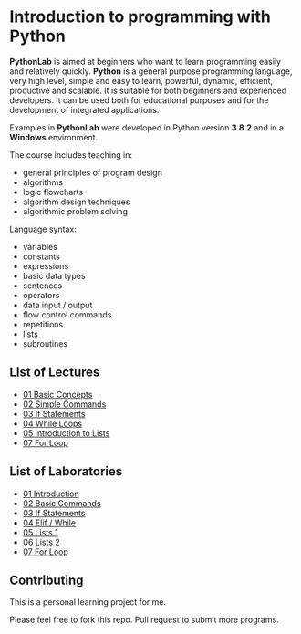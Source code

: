# Introduction to programming with Python

**PythonLab** is aimed at beginners who want to learn programming easily and relatively quickly. **Python** is a general purpose programming language, very high level, simple and easy to learn, powerful, dynamic, efficient, productive and scalable. It is suitable for both beginners and experienced developers. It can be used both for educational purposes and for the development of integrated applications.

Examples in **PythonLab** were developed in Python version **3.8.2** and in a **Windows** environment.

The course includes teaching in:

* general principles of program design
* algorithms
* logic flowcharts
* algorithm design techniques
* algorithmic problem solving

Language syntax:

* variables
* constants
* expressions
* basic data types
* sentences
* operators
* data input / output
* flow control commands
* repetitions
* lists
* subroutines

## List of Lectures

* [01 Basic Concepts](doc/01_Lecture_Basic_Concepts.md)
* [02 Simple Commands](doc/02_Lecture_Simple_Commands.md)
* [03 If Statements](doc/03_Lecture_If_Statements.md)
* [04 While Loops](doc/04_Lecture_While_Loops.md)
* [05 Introduction to Lists](doc/05_Lecture_Introduction_to_Lists.md)
* [07 For Loop](doc/07_Lecture_For_Loop.md)

## List of Laboratories

* [01 Introduction](doc/01_Lab_Introduction.md)
* [02 Basic Commands](doc/02_Lab_Basic_Commands.md)
* [03 If Statements](doc/03_Lab_If_Statements.md)
* [04 Elif / While](doc/04_Lab_Elif_While.md)
* [05 Lists 1](doc/05_Lab_Lists.md)
* [06 Lists 2](doc/06_Lab_Lists.md)
* [07 For Loop](doc/07_Lab_For_Loop.md)

## Contributing

This is a personal learning project for me.

Please feel free to fork this repo. Pull request to submit more programs.
